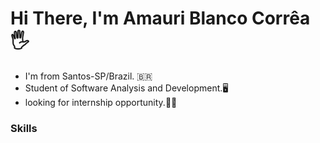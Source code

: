 # Hi There, I'm Amauri Blanco Corrêa :raised_hand_with_fingers_splayed:

- I'm from Santos-SP/Brazil. :brazil:
- Student of Software Analysis and Development.:desktop_computer:
- looking for internship opportunity.:student:


### Skills




